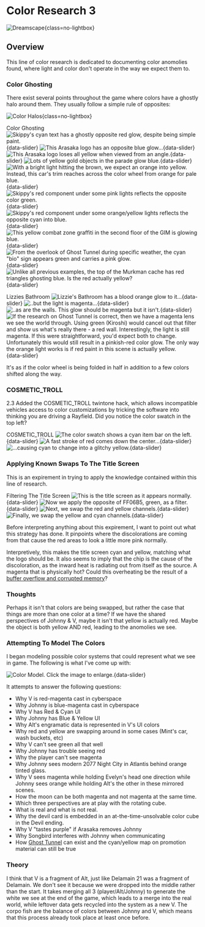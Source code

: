 # Color Research 3

![Dreamscape](./assets/color-3-header.png){class=no-lightbox}

## Overview

This line of color research is dedicated to documenting color anomolies found,
where light and color don't operate in the way we expect them to.

### Color Ghosting

There exist several points throughout the game where colors have a ghostly halo
around them. They usually follow a simple rule of opposites:

![Color Halos](./assets/color-3-halos.png){class=no-lightbox}

Color Ghosting
![Skippy's cyan text has a ghostly opposite red glow, despite being simple paint.](./assets/color-3-ghost-1.png){data-slider}
![This Arasaka logo has an opposite blue glow...](./assets/color-3-ghost-2.png){data-slider}
![This Arasaka logo loses all yellow when viewed from an angle.](./assets/color-3-ghost-3.png){data-slider}
![Lots of yellow gold objects in the parade glow blue.](./assets/color-3-ghost-4.png){data-slider}
![With a bright light hitting the brown, we expect an orange into yellow. Instead, this car's trim reaches across the color wheel from orange for pale blue.](./assets/color-3-car.png){data-slider}
![Skippy's red component under some pink lights reflects the opposite color green.](./assets/color-3-swap-1.png){data-slider}
![Skippy's red component under some orange/yellow lights reflects the opposite cyan into blue.](./assets/color-3-swap-2.png){data-slider}
![This yellow combat zone graffiti in the second floor of the GIM is glowing blue.](./assets/color-3-swap-3.png){data-slider}
![From the overlook of Ghost Tunnel during specific weather, the cyan "bio" sign appears green and carries a pink glow.](./assets/color-3-swap-4.png){data-slider}
![Unlike all previous examples, the top of the Murkman cache has red triangles ghosting blue. Is the red actually yellow?](./assets/color-3-ghost-5.png){data-slider}

Lizzies Bathroom
![Lizzie's Bathroom has a blood orange glow to it...](./assets/color-3-lizzie-1.png){data-slider}
![..but the light is magenta...](./assets/color-3-lizzie-2.png){data-slider}
![..as are the walls. This glow should be magenta but it isn't.](./assets/color-3-lizzie-3.png){data-slider}
![If the research on Ghost Tunnel is correct, then we have a magenta lens we see the world through. Using green (Kiroshi) would cancel out that filter and show us what's really there - a red wall. Interestingly, the light is still magenta. If this were straightforward, you'd expect both to change. Unfortunately this would still result in a pinkish-red color glow. The only way the orange light works is if red paint in this scene is actually yellow.](./assets/color-3-lizzie-4.png){data-slider}

It's as if the color wheel is being folded in half in addition to a few colors
shifted along the way.

### COSMETIC_TROLL

2.3 Added the COSMETIC_TROLL twintone hack, which allows incompatible vehicles
access to color customizations by tricking the software into thinking you are
driving a Rayfield. Did you notice the color swatch in the top left?

COSMETIC_TROLL
![The color swatch shows a cyan item bar on the left.](./assets/color-3-ct-1.png){data-slider}
![A fast stroke of red comes down the center...](./assets/color-3-ct-2.png){data-slider}
![...causing cyan to change into a glitchy yellow.](./assets/color-3-ct-3.png){data-slider}

### Applying Known Swaps To The Title Screen

This is an expirement in trying to apply the knowledge contained within this
line of research.

Filtering The Title Screen
![This is the title screen as it appears normally.](./assets/color-3-title-1.png){data-slider}
![Now we apply the opposite of FF06B5, green, as a filter.](./assets/color-3-title-2.png){data-slider}
![Next, we swap the red and yellow channels.](./assets/color-3-title-3.png){data-slider}
![Finally, we swap the yellow and cyan channels.](./assets/color-3-title-4.png){data-slider}

Before interpreting anything about this expirement, I want to point out what
this strategy has done. It pinpoints where the discolorations are coming from
that cause the red areas to look a little more pink normally.

Interpretively, this makes the title screen cyan and yellow, matching what the
logo should be. It also seems to imply that the chip is the cause of the
discoloration, as the inward heat is radiating out from itself as the source. A
magenta that is physically hot? Could this overheating be the result of a [buffer
overflow and corrupted memory](theory-broken-time.md)?

### Thoughts

Perhaps it isn't that colors are being swapped, but rather the case that things
are more than one color at a time? If we have the shared perspectives of Johnny
& V, maybe it isn't that yellow is actually red. Maybe the object is both
yellow AND red, leading to the anomolies we see.

### Attempting To Model The Colors

I began modeling possible color systems that could represent what we see in
game. The following is what I've come up with:

![Color Model. Click the image to enlarge.](./assets/color-3-breakdown.png){data-slider}

It attempts to answer the following questions:

- Why V is red-magenta cast in cyberspace
- Why Johnny is blue-magenta cast in cyberspace
- Why V has Red & Cyan UI
- Why Johnny has Blue & Yellow UI
- Why Alt's engramatic data is represented in V's UI colors
- Why red and yellow are swapping around in some cases (Mint's car, wash buckets, etc)
- Why V can't see green all that well
- Why Johnny has trouble seeing red
- Why the player can't see magenta
- Why Johnny sees modern 2077 Night City in Atlantis behind orange tinted glass.
- Why V sees magenta while holding Evelyn's head one direction while Johnny sees orange while holding Alt's the other in these mirrored scenes.
- How the moon can be both magenta and not magenta at the same time.
- Which three perspectives are at play with the rotating cube.
- What is real and what is not real.
- Why the devil card is embedded in an at-the-time-unsolvable color cube in the Devil ending.
- Why V "tastes purple" if Arasaka removes Johnny
- Why Songbird interferes with Johnny when communicating
- How [Ghost Tunnel](ghost-tunnel.md) can exist and the cyan/yellow map on promotion material can still be true

### Theory

I think that V is a fragment of Alt, just like Delamain 21 was a fragment of
Delamain. We don't see it because we were dropped into the middle rather than
the start. It takes merging all 3 (player/Alt/Johnny) to generate the white we
see at the end of the game, which leads to a merge into the real world, while
leftover data gets recycled into the system as a new V. The corpo fish are the
balance of colors between Johnny and V, which means that this process already
took place at least once before.

